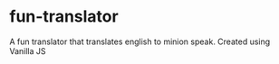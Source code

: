 # fun-translator
A fun translator that translates english to minion speak. Created using Vanilla JS
